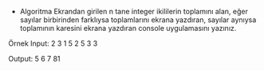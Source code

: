 * Algoritma
Ekrandan girilen n tane integer ikililerin toplamını alan, eğer sayılar birbirinden farklıysa toplamlarını ekrana yazdıran, sayılar aynıysa toplamının karesini ekrana yazdıran console uygulamasını yazınız.

Örnek Input: 2 3 1 5 2 5 3 3

Output: 5 6 7 81
